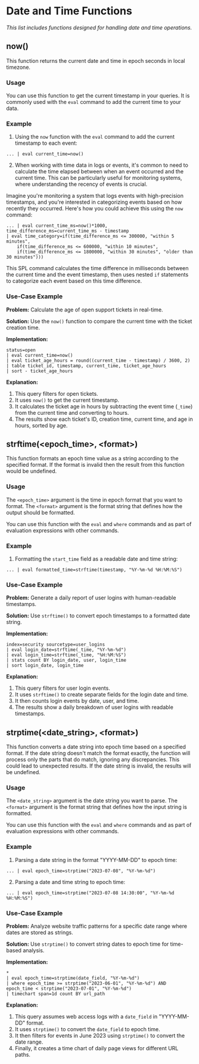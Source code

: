# Date and Time Functions

_This list includes functions designed for handling date and time operations._

## **now()**

This function returns the current date and time in epoch seconds in local timezone.

### Usage

You can use this function to get the current timestamp in your queries. It is commonly used with the `eval` command to add the current time to your data.

### Example

1. Using the `now` function with the `eval` command to add the current timestamp to each event:
```spl
... | eval current_time=now()
```

2. When working with time data in logs or events, it's common to need to calculate the time elapsed between when an event occurred and the current time. This can be particularly useful for monitoring systems, where understanding the recency of events is crucial. 

Imagine you're monitoring a system that logs events with high-precision timestamps, and you're interested in categorizing events based on how recently they occurred. Here's how you could achieve this using the `now` command:

```spl
... | eval current_time_ms=now()*1000, time_difference_ms=current_time_ms - timestamp
| eval time_category=if(time_difference_ms <= 300000, "within 5 minutes",
	if(time_difference_ms <= 600000, "within 10 minutes",
	if(time_difference_ms <= 1800000, "within 30 minutes", "older than 30 minutes")))
```

This SPL command calculates the time difference in milliseconds between the current time and the event timestamp, then uses nested `if` statements to categorize each event based on this time difference.

### Use-Case Example

**Problem:** Calculate the age of open support tickets in real-time.

**Solution:** Use the `now()` function to compare the current time with the ticket creation time.

**Implementation:**

```spl
status=open
| eval current_time=now()
| eval ticket_age_hours = round((current_time - timestamp) / 3600, 2)
| table ticket_id, timestamp, current_time, ticket_age_hours
| sort - ticket_age_hours
```

**Explanation:**
1. This query filters for open tickets.
2. It uses `now()` to get the current timestamp.
3. It calculates the ticket age in hours by subtracting the event time (`_time`) from the current time and converting to hours.
4. The results show each ticket's ID, creation time, current time, and age in hours, sorted by age.

## **strftime(&lt;epoch_time&gt;, &lt;format&gt;)**

This function formats an epoch time value as a string according to the specified format. If the format is invalid then the result from this function would be undefined. 

### Usage

The `<epoch_time>` argument is the time in epoch format that you want to format. The `<format>` argument is the format string that defines how the output should be formatted.

You can use this function with the `eval` and `where` commands and as part of evaluation expressions with other commands.

### Example

1. Formatting the `start_time` field as a readable date and time string:
```spl
... | eval formatted_time=strftime(timestamp, "%Y-%m-%d %H:%M:%S")
```

### Use-Case Example

**Problem:** Generate a daily report of user logins with human-readable timestamps.

**Solution:** Use `strftime()` to convert epoch timestamps to a formatted date string.

**Implementation:**

```spl
index=security sourcetype=user_logins
| eval login_date=strftime(_time, "%Y-%m-%d")
| eval login_time=strftime(_time, "%H:%M:%S")
| stats count BY login_date, user, login_time
| sort login_date, login_time
```

**Explanation:**
1. This query filters for user login events.
2. It uses `strftime()` to create separate fields for the login date and time.
3. It then counts login events by date, user, and time.
4. The results show a daily breakdown of user logins with readable timestamps.

## **strptime(&lt;date_string&gt;, &lt;format&gt;)**

This function converts a date string into epoch time based on a specified format. If the date string doesn't match the format exactly, the function will process only the parts that do match, ignoring any discrepancies. This could lead to unexpected results. If the date string is invalid, the results will be undefined.

### Usage

The `<date_string>` argument is the date string you want to parse. The `<format>` argument is the format string that defines how the input string is formatted.

You can use this function with the `eval` and `where` commands and as part of evaluation expressions with other commands.

### Example

1. Parsing a date string in the format "YYYY-MM-DD" to epoch time:
```spl
... | eval epoch_time=strptime("2023-07-08", "%Y-%m-%d")
```

2. Parsing a date and time string to epoch time:
```spl
... | eval epoch_time=strptime("2023-07-08 14:30:00", "%Y-%m-%d %H:%M:%S")
```

### Use-Case Example

**Problem:** Analyze website traffic patterns for a specific date range where dates are stored as strings.

**Solution:** Use `strptime()` to convert string dates to epoch time for time-based analysis.

**Implementation:**

```spl
*
| eval epoch_time=strptime(date_field, "%Y-%m-%d")
| where epoch_time >= strptime("2023-06-01", "%Y-%m-%d") AND epoch_time < strptime("2023-07-01", "%Y-%m-%d")
| timechart span=1d count BY url_path
```

**Explanation:**
1. This query assumes web access logs with a `date_field` in "YYYY-MM-DD" format.
2. It uses `strptime()` to convert the `date_field` to epoch time.
3. It then filters for events in June 2023 using `strptime()` to convert the date range.
4. Finally, it creates a time chart of daily page views for different URL paths.